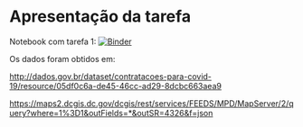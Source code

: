 # Apresentação da tarefa

Notebook com tarefa 1: [![Binder](https://mybinder.org/badge_logo.svg)](https://mybinder.org/v2/gh/Osedro/MC536/master)

Os dados foram obtidos em: 

http://dados.gov.br/dataset/contratacoes-para-covid-19/resource/05df0c6a-de45-46cc-ad29-8dcbc663aea9

https://maps2.dcgis.dc.gov/dcgis/rest/services/FEEDS/MPD/MapServer/2/query?where=1%3D1&outFields=*&outSR=4326&f=json
